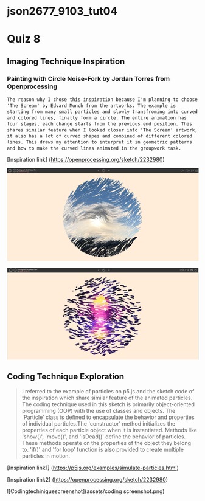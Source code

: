 # json2677_9103_tut04
# Quiz 8
## Imaging Technique Inspiration
### **Painting with Circle Noise-Fork by Jordan Torres from Openprocessing**
```
The reason why I chose this inspiration because I'm planning to choose 'The Scream' by Edvard Munch from the artworks. The example is starting from many small particles and slowly transfroming into curved and colored lines, finally form a circle. The entire animation has four stages, each change starts from the previous end position. This shares similar feature when I looked closer into 'The Scream' artwork, it also has a lot of curved shapes and combined of different colored lines. This draws my attention to interpret it in geometric patterns and how to make the curved lines animated in the groupwork task.
```
[Inspiration link] (https://openprocessing.org/sketch/2232980)

![1st image of the inspiration image](assets/Screenshot1.png)

![2nd image of the inspiration image](assets/Screenshot2.png)

## Coding Technique Exploration

>I referred to the example of particles on p5.js and the sketch code of the inspiration which share similar feature of the animated particles. The coding technique used in this sketch is primarily object-oriented programming (OOP) with the use of classes and objects. The 'Particle' class is defined to encapsulate the behavior and properties of individual particles.The 'constructor' method initializes the properties of each particle object when it is instantiated. Methods like 'show()', 'move()', and 'isDead()' define the behavior of particles. These methods operate on the properties of the object they belong to. 'if()' and 'for loop' function is also provided to create multiple particles in motion.

[Inspiration link1] (https://p5js.org/examples/simulate-particles.html)

[Inspiration link2] (https://openprocessing.org/sketch/2232980)

![Codingtechiniquescreenshot](assets/coding screenshot.png)